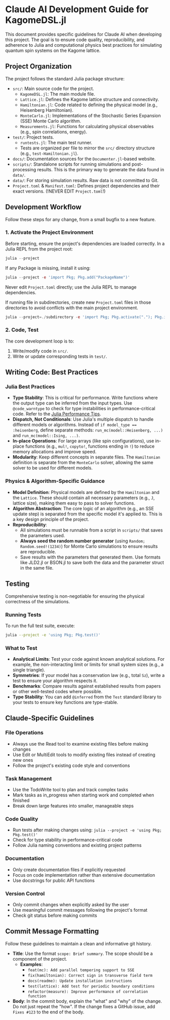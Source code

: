 # Claude AI Development Guide for KagomeDSL.jl

This document provides specific guidelines for Claude AI when developing this project. The goal is to ensure code quality, reproducibility, and adherence to Julia and computational physics best practices for simulating quantum spin systems on the Kagome lattice.

## Project Organization

The project follows the standard Julia package structure:

-   `src/`: Main source code for the project.
    -   `KagomeDSL.jl`: The main module file.
    -   `Lattice.jl`: Defines the Kagome lattice structure and connectivity.
    -   `Hamiltonian.jl`: Code related to defining the physical model (e.g., Heisenberg Hamiltonian).
    -   `MonteCarlo.jl`: Implementations of the Stochastic Series Expansion (SSE) Monte Carlo algorithm.
    -   `Measurements.jl`: Functions for calculating physical observables (e.g., spin correlations, energy).
-   `test/`: Project tests.
    -   `runtests.jl`: The main test runner.
    -   Tests are organized per file to mirror the `src/` directory structure (e.g., `test-Hamiltonian.jl`).
-   `docs/`: Documentation sources for the `Documenter.jl`-based website.
-   `scripts/`: Standalone scripts for running simulations and post-processing results. This is the primary way to generate the data found in `data/`.
-   `data/`: For storing simulation results. Raw data is not committed to Git.
-   `Project.toml` & `Manifest.toml`: Defines project dependencies and their exact versions. (!NEVER EDIT `Project.toml`!)

## Development Workflow

Follow these steps for any change, from a small bugfix to a new feature.

### 1. Activate the Project Environment

Before starting, ensure the project's dependencies are loaded correctly. In a Julia REPL from the project root:

```julia
julia --project
```

If any Package is missing, install it using:

```julia
julia --project -e 'import Pkg; Pkg.add("PackageName")'
```

Never edit `Project.toml` directly; use the Julia REPL to manage dependencies.

If running file in subdirectories, create new ``Project.toml`` files in those directories to avoid conflicts with the main project environment. 
```julia
julia --project=./subdirectory -e 'import Pkg; Pkg.activate("."); Pkg.instantiate()'
```

### 2. Code, Test

The core development loop is to:
1.  Write/modify code in `src/`.
2.  Write or update corresponding tests in `test/`.

## Writing Code: Best Practices

### Julia Best Practices

-   **Type Stability**: This is critical for performance. Write functions where the output type can be inferred from the input types. Use `@code_warntype` to check for type instabilities in performance-critical code. Refer to the [Julia Performance Tips](https://docs.julialang.org/en/v1/manual/performance-tips/).
-   **Dispatch, Not Conditionals**: Use Julia's multiple dispatch to handle different models or algorithms. Instead of `if model_type == :heisenberg`, define separate methods: `run_mc(model::Heisenberg, ...)` and `run_mc(model::Ising, ...)`.
-   **In-place Operations**: For large arrays (like spin configurations), use in-place functions (e.g., `mul!`, `copyto!`, functions ending in `!`) to reduce memory allocations and improve speed.
-   **Modularity**: Keep different concepts in separate files. The `Hamiltonian` definition is separate from the `MonteCarlo` solver, allowing the same solver to be used for different models.

### Physics & Algorithm-Specific Guidance

-   **Model Definition**: Physical models are defined by the `Hamiltonian` and the `Lattice`. These should contain all necessary parameters (e.g., `J`, lattice size), making them easy to pass to solver functions.
-   **Algorithm Abstraction**: The core logic of an algorithm (e.g., an SSE update step) is separated from the specific model it's applied to. This is a key design principle of the project.
-   **Reproducibility**:
    -   All simulations must be runnable from a script in `scripts/` that saves the parameters used.
    -   **Always seed the random number generator** (using `Random; Random.seed!(1234)`) for Monte Carlo simulations to ensure results are reproducible.
    -   Save results with the parameters that generated them. Use formats like JLD2.jl or BSON.jl to save both the data and the parameter struct in the same file.

## Testing

Comprehensive testing is non-negotiable for ensuring the physical correctness of the simulations.

### Running Tests

To run the full test suite, execute:

```bash
julia --project -e 'using Pkg; Pkg.test()'
```

### What to Test

-   **Analytical Limits**: Test your code against known analytical solutions. For example, the non-interacting limit or limits for small system sizes (e.g., a single triangle).
-   **Symmetries**: If your model has a conservation law (e.g., total `Sz`), write a test to ensure your algorithm respects it.
-   **Benchmarks**: Compare results against established results from papers or other well-tested codes where possible.
-   **Type Stability**: You can add `@inferred` from the `Test` standard library to your tests to ensure key functions are type-stable.

## Claude-Specific Guidelines

### File Operations
- Always use the Read tool to examine existing files before making changes
- Use Edit or MultiEdit tools to modify existing files instead of creating new ones
- Follow the project's existing code style and conventions

### Task Management
- Use the TodoWrite tool to plan and track complex tasks
- Mark tasks as in_progress when starting work and completed when finished
- Break down large features into smaller, manageable steps

### Code Quality
- Run tests after making changes using: `julia --project -e 'using Pkg; Pkg.test()'`
- Check for type stability in performance-critical code
- Follow Julia naming conventions and existing project patterns

### Documentation
- Only create documentation files if explicitly requested
- Focus on code implementation rather than extensive documentation
- Use docstrings for public API functions

### Version Control
- Only commit changes when explicitly asked by the user
- Use meaningful commit messages following the project's format
- Check git status before making commits

## Commit Message Formatting

Follow these guidelines to maintain a clean and informative git history.

-   **Title**: Use the format `scope: Brief summary`. The scope should be a component of the project.
    -   **Examples**:
        -   `feat(mc): Add parallel tempering support to SSE`
        -   `fix(hamiltonian): Correct sign in transverse field term`
        -   `docs(readme): Update installation instructions`
        -   `test(lattice): Add test for periodic boundary conditions`
        -   `refactor(measure): Improve performance of correlation function`
-   **Body**: In the commit body, explain the "what" and "why" of the change. Do not just repeat the "how". If the change fixes a GitHub issue, add `Fixes #123` to the end of the body.